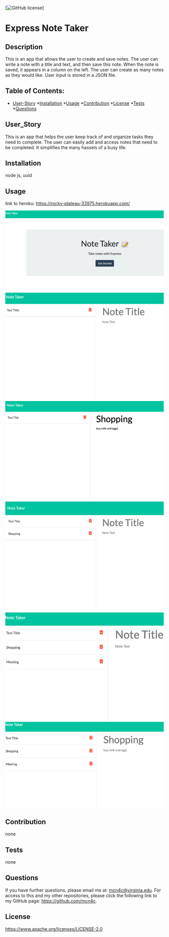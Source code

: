 [![GitHub license](https://img.shields.io/badge/license-Apache2.0-blue.svg)]
# Express Note Taker
 
## Description 

This is an app that allows the user to create and save notes.  The user can write a note with a title and text, and then save this note.  When the note is saved, it appears in a column on the left.  The user can create as many notes as they would like.  User input is stored in a JSON file.


 ## Table of Contents: 

 * [User-Story](#userstory)
 *[Installation](#installation)
 *[Usage](#usage)
 *[Contribution](#contribution)
 *[License](#license) 
 *[Tests](#tests) 
 *[Questions](#questions)


## User_Story

This is an app that helps the user keep track of and organize tasks they need to complete.  The user can easily add and access notes that need to be completed.  It simplifies the many hassels of a busy life.


## Installation

 node js, uuid

## Usage 


link to heroku: https://rocky-plateau-33975.herokuapp.com/

![alt text](assets/home.png)
![alt text](assets/notes-home.png)
![alt text](assets/create-first-note.png)
![alt text](assets/first-added.png)
![alt text](assets/second-added.png)
![alt text](assets/reopen-shopping.png)





## Contribution 

 none

## Tests 
none


## Questions 

 If you have further questions, please email me at: mcn4c@virginia.edu.
 For access to this and my other repositories, please click the following link to my GitHub page: https://github.com/mcn4c. 

## License
https://www.apache.org/licenses/LICENSE-2.0
